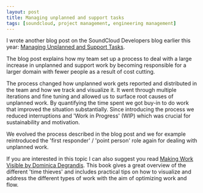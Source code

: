```yaml
---
layout: post
title: Managing unplanned and support tasks
tags: [soundcloud, project management, engineering management]
---
```


I wrote another blog post on the SoundCloud Developers blog earlier this year: [Managing Unplanned and Support Tasks](https://developers.soundcloud.com/blog/managing-unplanned-and-support-tasks).

The blog post explains how my team set up a process to deal with a large increase in unplanned and support work by becoming responsible for a larger domain with fewer people as a result of cost cutting.

The process changed how unplanned work gets reported and distributed in the team and how we track and visualize it. It went through multiple iterations and fine tuning and allowed us to surface root causes of unplanned work. By quantifying the time spent we got buy-in to do work that improved the situation substantially.  Since introducing the process we reduced interruptions and 'Work in Progress' (WIP) which was crucial for sustainability and motivation. 

We evolved the process described in the blog post and we for example reintroduced the 'first responder' / 'point person' role again for dealing with unplanned work.

If you are interested in this topic I can also suggest you read [Making Work Visible by Dominica Degrandis](https://itrevolution.com/book/making-work-visible/). This book gives a great overview of the different 'time thieves' and includes practical tips on how to visualize and address the different types of work with the aim of optimizing work and flow.